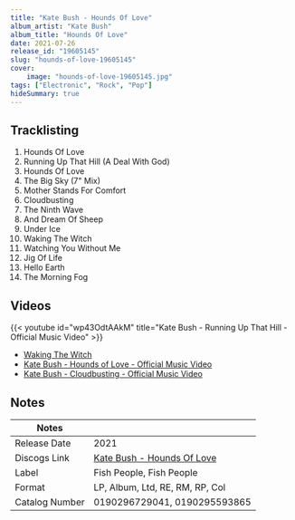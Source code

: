 ```yaml
---
title: "Kate Bush - Hounds Of Love"
album_artist: "Kate Bush"
album_title: "Hounds Of Love"
date: 2021-07-26
release_id: "19605145"
slug: "hounds-of-love-19605145"
cover:
    image: "hounds-of-love-19605145.jpg"
tags: ["Electronic", "Rock", "Pop"]
hideSummary: true
---
```


## Tracklisting
1. Hounds Of Love
2. Running Up That Hill (A Deal With God)
3. Hounds Of Love
4. The Big Sky (7" Mix)
5. Mother Stands For Comfort
6. Cloudbusting
7. The Ninth Wave
8. And Dream Of Sheep
9. Under Ice
10. Waking The Witch
11. Watching You Without Me
12. Jig Of Life
13. Hello Earth
14. The Morning Fog

## Videos
{{< youtube id="wp43OdtAAkM" title="Kate Bush - Running Up That Hill - Official Music Video" >}}
- [Waking The Witch](https://www.youtube.com/watch?v=k7FEneG7gsg)
- [Kate Bush - Hounds of Love - Official Music Video](https://www.youtube.com/watch?v=VerK4zwMRQw)
- [Kate Bush - Cloudbusting - Official Music Video](https://www.youtube.com/watch?v=pllRW9wETzw)

## Notes

| Notes          |             |
| ---------------| ----------- |
| Release Date   | 2021 |
| Discogs Link   | [Kate Bush - Hounds Of Love](https://www.discogs.com/release/19605145) |
| Label          | Fish People, Fish People |
| Format         | LP, Album, Ltd, RE, RM, RP, Col |
| Catalog Number | 0190296729041, 0190295593865 |

